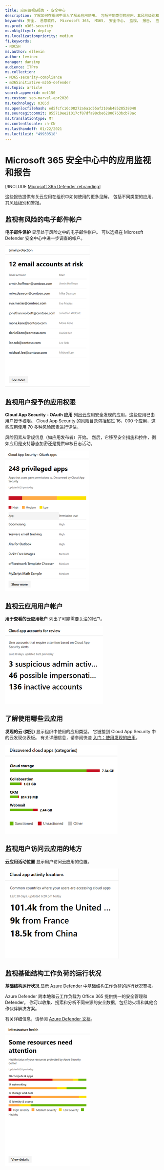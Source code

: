 ```yaml
---
title: 应用监视&报告 - 安全中心
description: 了解如何在组织中深入了解云应用使用。 包括不同类型的应用、其风险级别和警报。
keywords: 安全， 恶意软件， Microsoft 365， M365， 安全中心， 监视， 报告， 应用
ms.prod: m365-security
ms.mktglfcycl: deploy
ms.localizationpriority: medium
f1.keywords:
- NOCSH
ms.author: ellevin
author: levinec
manager: dansimp
audience: ITPro
ms.collection:
- M365-security-compliance
- m365initiative-m365-defender
ms.topic: article
search.appverid: met150
ms.custom: seo-marvel-apr2020
ms.technology: m365d
ms.openlocfilehash: ed5fcfc16c08272a6a1d55af210ab48528538048
ms.sourcegitcommit: 855719ee21017cf87dfa98cbe62806763bcb78ac
ms.translationtype: MT
ms.contentlocale: zh-CN
ms.lasthandoff: 01/22/2021
ms.locfileid: "49930518"
---
```

# <a name="app-monitoring-and-reporting-in-the-microsoft-365-security-center"></a>Microsoft 365 安全中心中的应用监视和报告

[!INCLUDE [Microsoft 365 Defender rebranding](../includes/microsoft-defender.md)]


这些报告提供有关云应用在组织中如何使用的更多见解。 包括不同类型的应用、其风险级别和警报。

## <a name="monitor-email-accounts-at-risk"></a>监视有风险的电子邮件帐户

**电子邮件保护** 显示处于风险之中的电子邮件帐户。 可以选择在 Microsoft Defender 安全中心中进一步调查的帐户。

![电子邮件保护卡](../../media/email-protection.png)

## <a name="monitor-app-permissions-granted-by-users"></a>监视用户授予的应用权限

**Cloud App Security - OAuth 应用** 列出云应用安全发现的应用，这些应用已由用户授予权限。 Cloud App Security 的风险目录包括超过 16，000 个应用，这些应用使用 70 多种风险因素进行评估。

风险因素从常规信息（如应用发布者）开始。 然后，它移至安全措施和控件，例如应用是支持静态加密还是提供审核日志活动。

![Cloud App Security OAuth 应用卡](../../media/cloud-app-security-oauth-apps.png)

## <a name="monitor-cloud-app-user-accounts"></a>监视云应用用户帐户

**用于查看的云应用帐户** 列出了可能需要关注的帐户。

![用于查看卡片的云应用帐户](../../media/cloud-app-accounts-for-review.png)

## <a name="understand-which-cloud-apps-are-used"></a>了解使用哪些云应用

**发现的云 (类别)** 显示组织中使用的应用类型。 它链接到 Cloud App Security 中的云发现仪表板。 有关详细信息，请参阅快速 [入门：使用发现的应用](https://docs.microsoft.com/cloud-app-security/discovered-apps)。  

![发现的云应用类别卡片](../../media/discovered-cloud-apps-categories.png)

## <a name="monitor-where-users-access-cloud-apps"></a>监视用户访问云应用的地方

**云应用活动位置** 显示用户访问云应用的位置。

![云应用活动位置卡](../../media/cloud-app-activity-locations.png)

## <a name="monitor-health-for-infrastructure-workloads"></a>监视基础结构工作负荷的运行状况

**基础结构运行状况** 显示 Azure Defender 中基础结构工作负荷的运行状况警报。

Azure Defender 跨本地和云工作负载为 Office 365 提供统一的安全管理和 Defender。 你可以收集、搜索和分析不同来源的安全数据，包括防火墙和其他合作伙伴解决方案。

有关详细信息，请参阅 [Azure Defender 文档](https://docs.microsoft.com/azure/security-center/)。

![基础结构运行状况卡](../../media/infrastructure-health.png)

